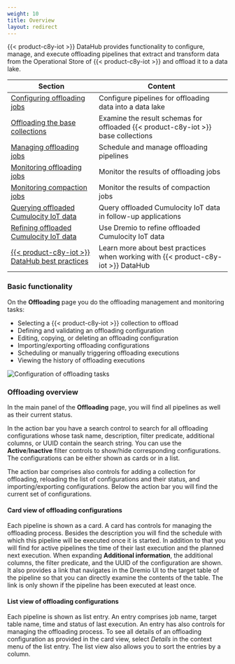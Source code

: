 ```yaml
---
weight: 10
title: Overview
layout: redirect
---
```


{{< product-c8y-iot >}} DataHub provides functionality to configure, manage, and execute offloading pipelines that extract and transform data from the Operational Store of {{< product-c8y-iot >}} and offload it to a data lake.

| Section | Content |
| -----   | -----   |
| [Configuring offloading jobs](/datahub/configuring-offloading-jobs) | Configure pipelines for offloading data into a data lake |
| [Offloading the base collections](/datahub/offloading-base-collections) | Examine the result schemas for offloaded {{< product-c8y-iot >}} base collections |
| [Managing offloading jobs](/datahub/managing-offloading-jobs) | Schedule and manage offloading pipelines |
| [Monitoring offloading jobs](/datahub/monitoring-offloading-jobs) | Monitor the results of offloading jobs |
| [Monitoring compaction jobs](/datahub/monitoring-compaction-jobs) | Monitor the results of compaction jobs |
| [Querying offloaded Cumulocity IoT data](/datahub/querying-offloaded) | Query offloaded Cumulocity IoT data in follow-up applications |
| [Refining offloaded Cumulocity IoT data](/datahub/integrating-datahub-with-sag-products) | Use Dremio to refine offloaded Cumulocity IoT data |
| [{{< product-c8y-iot >}} DataHub best practices](/datahub/datahub-best-practices) | Learn more about best practices when working with {{< product-c8y-iot >}} DataHub |

### Basic functionality

On the **Offloading** page you do the offloading management and monitoring tasks:

* Selecting a {{< product-c8y-iot >}} collection to offload
* Defining and validating an offloading configuration
* Editing, copying, or deleting an offloading configuration
* Importing/exporting offloading configurations
* Scheduling or manually triggering offloading executions
* Viewing the history of offloading executions

<img src="/images/datahub-guide/datahub-configure-offloading-tasks.png" alt="Configuration of offloading tasks"  style="max-width: 100%">

### Offloading overview

In the main panel of the **Offloading** page, you will find all pipelines as well as their current status.

In the action bar you have a search control to search for all offloading configurations whose task name, description, filter predicate, additional columns, or UUID contain the search string. You can use the **Active**/**Inactive** filter controls to show/hide corresponding configurations. The configurations can be either shown as cards or in a list. 

The action bar comprises also controls for adding a collection for offloading, reloading the list of configurations and their status, and importing/exporting configurations. Below the action bar you will find the current set of configurations.

#### Card view of offloading configurations

Each pipeline is shown as a card. A card has controls for managing the offloading process. Besides the description you will find the schedule with which this pipeline will be executed once it is started. In addition to that you will find for active pipelines the time of their last execution and the planned next execution. When expanding **Additional information**, the additional columns, the filter predicate, and the UUID of the configuration are shown. It also provides a link that navigates in the Dremio UI to the target table of the pipeline so that you can directly examine the contents of the table. The link is only shown if the pipeline has been executed at least once.

#### List view of offloading configurations

Each pipeline is shown as list entry. An entry comprises job name, target table name, time and status of last execution. An entry has also controls for managing the offloading process. To see all details of an offloading configuration as provided in the card view, select *Details* in the context menu of the list entry. The list view also allows you to sort the entries by a column.